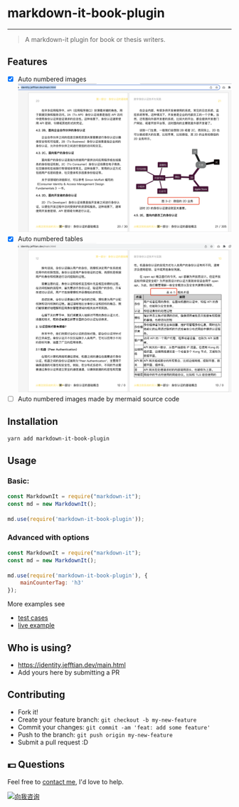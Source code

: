 # markdown-it-book-plugin

---------------

> A markdown-it plugin for book or thesis writers.

## Features

- [x] Auto numbered images ![](./assets/images.png)
- [x] Auto numbered tables ![](./assets/table.png)
- [ ] Auto numbered images made by mermaid source code

## Installation

```shell
yarn add markdown-it-book-plugin
```

## Usage

### Basic:

```js
const MarkdownIt = require("markdown-it");
const md = new MarkdownIt();

md.use(require('markdown-it-book-plugin'));
```

### Advanced with options

```js
const MarkdownIt = require("markdown-it");
const md = new MarkdownIt();

md.use(require('markdown-it-book-plugin'), {
    mainCounterTag: 'h3'
});
```

More examples see

- [test cases](https://github.com/Jeff-Tian/markdown-it-book-plugin/blob/main/test/markdown-it-book.test.js)
- [live example](https://github.com/Jeff-Tian/AllAboutIdentity/blob/main/docs/.vitepress/config.ts#L24)

## Who is using?

- https://identity.jefftian.dev/main.html
- Add yours here by submitting a PR

## Contributing

- Fork it!
- Create your feature branch: `git checkout -b my-new-feature`
- Commit your changes: `git commit -am 'feat: add some feature'`
- Push to the branch: `git push origin my-new-feature`
- Submit a pull request :D

## 💵 Questions

Feel free to [contact me](https://www.zhihu.com/consult/people/1073548674713423872), I'd love to help.

<a href="https://www.zhihu.com/consult/people/1073548674713423872" target="blank"><img src="https://first-go-vercel.vercel.app/api/dynamicimage" alt="向我咨询"/></a>
